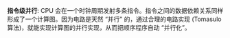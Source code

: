 **指令级并行**: CPU 会在一个时钟周期发射多条指令。指令之间的数据依赖关系同样形成了一个计算图。因为电路是天然 “并行” 的，通过合理的电路实现 (Tomasulo 算法)，就能实现计算图的并行实现，从而把顺序程序自动 “并行化”。
